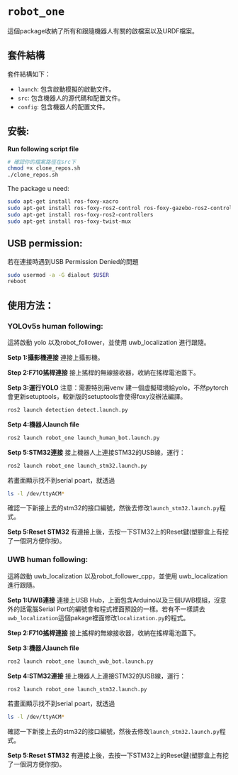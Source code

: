 # `robot_one`
這個package收納了所有和跟隨機器人有關的啟檔案以及URDF檔案。

## 套件結構
套件結構如下：

- `launch`: 包含啟動模擬的啟動文件。
- `src`: 包含機器人的源代碼和配置文件。
- `config`: 包含機器人的配置文件。

## 安裝:
**Run following script file**
```bash
# 確認你的檔案路徑在src下
chmod +x clone_repos.sh
./clone_repos.sh
```

The package u need:
```bash
sudo apt-get install ros-foxy-xacro
sudo apt-get install ros-foxy-ros2-control ros-foxy-gazebo-ros2-control
sudo apt-get install ros-foxy-ros2-controllers
sudo apt-get install ros-foxy-twist-mux
```

## USB permission:
若在連接時遇到USB Permission Denied的問題
```bash
sudo usermod -a -G dialout $USER
reboot
```

## 使用方法：
### YOLOv5s human following:
這將啟動 yolo 以及robot_follower，並使用 uwb_localization 進行跟隨。

**Setp 1:攝影機連接**
連接上攝影機。

**Step 2:F710搖桿連接**
接上搖桿的無線接收器，收納在搖桿電池蓋下。

**Setp 3:運行YOLO**
注意：需要特別用venv 建一個虛擬環境給yolo，不然pytorch會更新setuptools，較新版的setuptools會使得foxy沒辦法編譯。
```bash
ros2 launch detection detect.launch.py
```

**Setp 4:機器人launch file**
```bash
ros2 launch robot_one launch_human_bot.launch.py
```
**Setp 5:STM32連接**
接上機器人上連接STM32的USB線，運行：
```bash
ros2 launch robot_one launch_stm32.launch.py
```
若畫面顯示找不到serial poart，就透過
```bash
ls -l /dev/ttyACM*
```
確認一下新接上去的stm32的接口編號，然後去修改`launch_stm32.launch.py`程式。

**Setp 5:Reset STM32**
有連接上後，去按一下STM32上的Reset鍵(塑膠盒上有挖了一個洞方便你按)。

### UWB human following:
這將啟動 uwb_localization 以及robot_follower_cpp，並使用 uwb_localization 進行跟隨。

**Setp 1:UWB連接**
連接上USB Hub，上面包含Arduino以及三個UWB模組，沒意外的話電腦Serial Port的編號會和程式裡面預設的一樣。若有不一樣請去`uwb_localization`這個pakage裡面修改`localization.py`的程式。

**Step 2:F710搖桿連接**
接上搖桿的無線接收器，收納在搖桿電池蓋下。

**Setp 3:機器人launch file**
```bash
ros2 launch robot_one launch_uwb_bot.launch.py
```

**Setp 4:STM32連接**
接上機器人上連接STM32的USB線，運行：
```bash
ros2 launch robot_one launch_stm32.launch.py
```
若畫面顯示找不到serial poart，就透過
```bash
ls -l /dev/ttyACM*
```
確認一下新接上去的stm32的接口編號，然後去修改`launch_stm32.launch.py`程式。

**Setp 5:Reset STM32**
有連接上後，去按一下STM32上的Reset鍵(塑膠盒上有挖了一個洞方便你按)。
